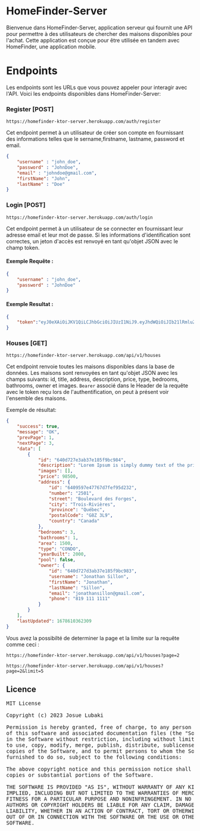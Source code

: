# HomeFinder-Server
Bienvenue dans HomeFinder-Server, application serveur qui fournit une API pour permettre à des utilisateurs de chercher des maisons disponibles pour l'achat. Cette application est conçue pour être utilisée en tandem avec HomeFinder, une application mobile.

# Endpoints
Les endpoints sont les URLs que vous pouvez appeler pour interagir avec l'API. Voici les endpoints disponibles dans HomeFinder-Server:

### Register [POST]
```shell
https://homefinder-ktor-server.herokuapp.com/auth/register
```
Cet endpoint permet à un utilisateur de créer son compte en fournissant des informations telles que le sername,firstname, lastname, password et email.
```json
{
    "username" : "john_doe",
    "password" : "JohnDoe",
    "email" : "johndoe@gmail.com",
    "firstName": "John",
    "lastName" : "Doe"
}
```

### Login [POST]
```shell 
https://homefinder-ktor-server.herokuapp.com/auth/login
```
Cet endpoint permet à un utilisateur de se connecter en fournissant leur adresse email et leur mot de passe. Si les informations d'identification sont correctes, un jeton d'accès est renvoyé en tant qu'objet JSON avec le champ token.
#### Exemple Requête :
```json
{
    "username" : "john_doe",
    "password" : "JohnDoe"
}
```
#### Exemple Resultat :
```json 
{
    "token":"eyJ0eXAiOiJKV1QiLCJhbGciOiJIUzI1NiJ9.eyJhdWQiOiJIb21lRmluZGVyQXVkaWVuY2UiLCJyb2xlIjoiVVNFUiIsImlzcyI6Imh0dHA6Ly8wLjAuMC4wOjgwODAiLCJleHAiOjE2Nzg2MTIxNjEsInVzZXJJZCI6IjY0MDQ2OThjNWVlNzc5MDI1Njg3NjMwZCJ9.y7iUfkLgldDAl3sYHwpSqmUn2RNsNQIVFmtSx-bguhk"
}
```

### Houses [GET]
```shell 
https://homefinder-ktor-server.herokuapp.com/api/v1/houses
```
Cet endpoint renvoie toutes les maisons disponibles dans la base de données. Les maisons sont renvoyées en tant qu'objet JSON avec les champs suivants: id, title, address, description, price, type, bedrooms, bathrooms, owner et images.
`Bearer` associé dans le Header de la requête avec le token reçu lors de l'authentification, on peut à présent voir l'ensemble des maisons.

Exemple de résultat:
```json
{
	"success": true,
	"message": "OK",
	"prevPage": 1,
	"nextPage": 3,
	"data": [
		{
			"id": "640d727e3ab37e185f9bc984",
			"description": "Lorem Ipsum is simply dummy text of the printing and typesetting industry",
			"images": [],
			"price": 98500,
			"address": {
				"id": "6409597e47767d7fef95d232",
				"number": "2501",
				"street": "Boulevard des Forges",
				"city": "Trois-Rivières",
				"province": "Québec",
				"postalCode": "G8Z 3L9",
				"country": "Canada"
			},
			"bedrooms": 3,
			"bathrooms": 1,
			"area": 1500,
			"type": "CONDO",
			"yearBuilt": 2000,
			"pool": false,
			"owner": {
				"id": "640d727d3ab37e185f9bc983",
				"username": "Jonathan Sillon",
				"firstName": "Jonathan",
				"lastName": "Sillon",
				"email": "jonathansillon@gmail.com",
				"phone": "819 111 1111"
			}
		}
	],
	"lastUpdated": 1678610362309
}
```

Vous avez la possibilté de determiner la page et la limite sur la requête comme ceci : 
```shell 
https://homefinder-ktor-server.herokuapp.com/api/v1/houses?page=2
```

```shell 
https://homefinder-ktor-server.herokuapp.com/api/v1/houses?page=2&limit=5
```

## Licence
<pre>
MIT License

Copyright (c) 2023 Josue Lubaki

Permission is hereby granted, free of charge, to any person obtaining a copy
of this software and associated documentation files (the "Software"), to deal
in the Software without restriction, including without limitation the rights
to use, copy, modify, merge, publish, distribute, sublicense, and/or sell
copies of the Software, and to permit persons to whom the Software is
furnished to do so, subject to the following conditions:

The above copyright notice and this permission notice shall be included in all
copies or substantial portions of the Software.

THE SOFTWARE IS PROVIDED "AS IS", WITHOUT WARRANTY OF ANY KIND, EXPRESS OR
IMPLIED, INCLUDING BUT NOT LIMITED TO THE WARRANTIES OF MERCHANTABILITY,
FITNESS FOR A PARTICULAR PURPOSE AND NONINFRINGEMENT. IN NO EVENT SHALL THE
AUTHORS OR COPYRIGHT HOLDERS BE LIABLE FOR ANY CLAIM, DAMAGES OR OTHER
LIABILITY, WHETHER IN AN ACTION OF CONTRACT, TORT OR OTHERWISE, ARISING FROM,
OUT OF OR IN CONNECTION WITH THE SOFTWARE OR THE USE OR OTHER DEALINGS IN THE
SOFTWARE.

</pre>
